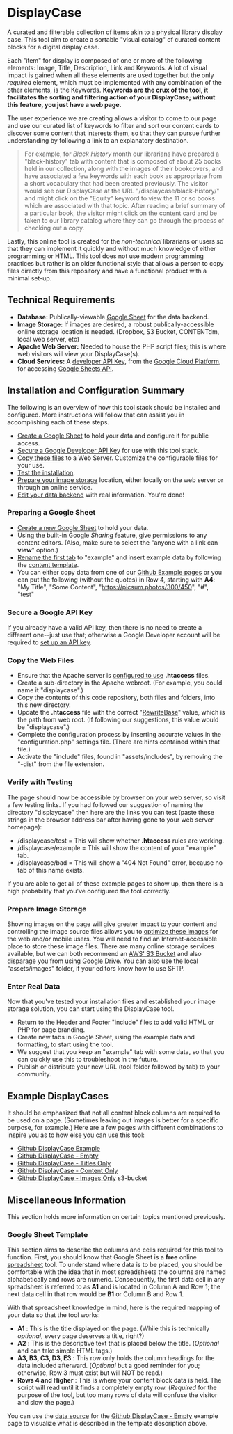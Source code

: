 # DisplayCase 
A curated and filterable collection of items akin to a physical library display case. This tool aim to create a sortable "visual catalog" of curated content blocks for a digital display case. 

Each "item" for display is composed of one or more of the following elements: Image, Title, Description, Link and Keywords. A lot of visual impact is gained when all these elements are used together but the only _required_ element, which must be implemented with any combination of the other elements, is the Keywords. **Keywords are the crux of the tool, it facilitates the sorting and filtering action of your DisplayCase; without this feature, you just have a web page.**

The user experience we are creating allows a visitor to come to our page and use our curated list of keywords to filter and sort our content cards to discover some content that interests them, so that they can pursue further understanding by following a link to an explanatory destination.

> For example, for _Black History_ month our librarians have prepared a "black-history" tab with content that is composed of about 25 books held in our collection, along with the images of their bookcovers, and have associated a few keywords with each book as appropriate from a short vocabulary that had been created previously. The visitor would see our DisplayCase at the URL "/displaycase/black-history/" and might click on the "Equity" keyword to view the 11 or so books which are associated with that topic. After reading a brief summary of a particular book, the visitor might click on the content card and be taken to our library catalog where they can go through the process of checking out a copy.

Lastly, this online tool is created for the _non-technical_ librarians or users so that they can implement it quickly and without much knowledge of either programming or HTML. This tool does not use modern programming practices but rather is an older functional style that allows a person to copy files directly from this repository and have a functional product with a minimal set-up.

## Technical Requirements

 - <b>Database:</b> Publically-viewable [Google Sheet](https://www.google.com/sheets/about/) for the data backend.
 - <b>Image Storage:</b> If images are desired, a robust publically-accessible online storage location is needed. (Dropbox, S3 Bucket, CONTENTdm, local web server, etc)
 - <b>Apache Web Server:</b> Needed to house the PHP script files; this is where web visitors will view your DisplayCase(s).
 - <b>Cloud Services:</b> A [developer API Key](https://cloud.google.com/docs/authentication/api-keys), from the [Google Cloud Platform](https://cloud.google.com/), for accessing [Google Sheets API](https://developers.google.com/sheets/api/guides/concepts).

## Installation and Configuration Summary

The following is an overview of how this tool stack should be installed and configured. More instructions will follow that can assist you in accomplishing each of these steps.

- [Create a Google Sheet](#preparing-a-google-sheet) to hold your data and configure it for public access. 
- [Secure a Google Developer API Key](#secure-a-google-api-key) for use with this tool stack.
- [Copy these files](#copy-the-web-files) to a Web Server. Customize the configurable files for your use.
- [Test the installation](#verify-with-testing).
- [Prepare your image storage](#prepare-image-storage) location, either locally on the web server or through an online service.
- [Edit your data backend](#enter-real-data) with real information. You're done!

### Preparing a Google Sheet

- [Create a new Google Sheet](https://www.wikihow.com/Use-Google-Spreadsheets) to hold your data.
- Using the built-in Google _Sharing_ feature, give permissions to any content editors. (Also, make sure to select the "anyone with a link can **view**" option.)
- [Rename the first tab](https://edu.gcfglobal.org/en/googlespreadsheets/working-with-multiple-sheets/1/#) to "example" and insert example data by following the [content template](#google-sheet-template).
- You can either copy data from one of our [Github Example pages](#example-displaycases) or you can put the following (without the quotes) in Row 4, starting with **A4**: "My Title", "Some Content", "https://picsum.photos/300/450", "#", "test"

### Secure a Google API Key

If you already have a valid API key, then there is no need to create a different one--just use that; otherwise a
Google Developer account will be required to [set up an API key](https://support.google.com/googleapi/answer/6158862).

### Copy the Web Files

- Ensure that the Apache server is [configured to use](https://httpd.apache.org/docs/2.4/howto/htaccess.html) **.htaccess** files.
- Create a sub-directory in the Apache webroot. (For example, you could name it "displaycase".)
- Copy the contents of this code repository, both files and folders, into this new directory.
- Update the **.htaccess**  file with the correct "[RewriteBase](https://www.oreilly.com/library/view/apache-the-definitive/0596002033/re127.html)" value, which is the path from web root. (If following our suggestions, this value would be "displaycase".) 
- Complete the configuration process by inserting accurate values in the "configuration.php" settings file. (There are hints contained within that file.)
- Activate the "include" files, found in "assets/includes", by removing the "-dist" from the file extension.

### Verify with Testing

The page should now be accessible by browser on your web server, so visit a few testing links. If you had followed our suggestion of naming the directory "displaycase" then here are the links you can test (paste these strings in the browser address bar after having gone to your web server homepage):

- /displaycase/test = This will show whether **.htaccess** rules are working.
- /displaycase/example = This will show the content of your "example" tab.
- /displaycase/bad = This will show a "404 Not Found" error, because no tab of this name exists.

If you are able to get all of these example pages to show up, then there is a high probability that you've configured the tool correctly.

### Prepare Image Storage

Showing images on the page will give greater impact to your content and controlling the image source files allows you to [optimize these images](https://www.wpbeginner.com/beginners-guide/speed-wordpress-save-images-optimized-web/) for the web and/or mobile users. You will need to find an Internet-accessible place to store these image files. There are many online storage services available, but we can both recommend an [AWS' S3 Bucket](https://docs.aws.amazon.com/AmazonS3/latest/userguide/Welcome.html) and also disparage you from using [Google Drive](https://stackoverflow.com/questions/46874536/why-hosting-images-in-google-sites-from-google-drive-has-stopped-working). You can also use the local "assets/images" folder, if your editors know how to use SFTP.

### Enter Real Data

Now that you've tested your installation files and established your image storage solution, you can start using the DisplayCase tool.

- Return to the Header and Footer "include" files to add valid HTML or PHP for page branding.
- Create new tabs in Google Sheet, using the example data and formatting, to start using the tool.
- We suggest that you keep an "example" tab with some data, so that you can quickly use this to troubleshoot in the future.
- Publish or distribute your new URL (tool folder followed by tab) to your community.

## Example DisplayCases

It should be emphasized that not all content block columns are required to be used on a page. (Sometimes leaving out images is better for a specific purpose, for example.) Here are a few pages with different combinations to inspire you as to how else you can use this tool:

 - [Github DisplayCase Example](https://webapps.library.fresnostate.edu/github-example/displaycase/example)
 - [Github DisplayCase - Empty](https://webapps.library.fresnostate.edu/github-example/displaycase/empty)
 - [Github DisplayCase - Titles Only](https://webapps.library.fresnostate.edu/github-example/displaycase/title)
 - [Github DisplayCase - Content Only](https://webapps.library.fresnostate.edu/github-example/displaycase/content)
 - [Github DisplayCase - Images Only](https://webapps.library.fresnostate.edu/github-example/displaycase/image)
s3-bucket

## Miscellaneous Information

This section holds more information on certain topics mentioned previously.

### Google Sheet Template

This section aims to describe the columns and cells required for this tool to function. First, you should know that Google Sheet is a **free**
online [spreadsheet](https://www.computerhope.com/jargon/s/spreadsheet.htm) tool. To understand where data is to be placed, 
you should be comfortable with the idea that in most spreadsheets the columns are named alphabetically and rows are numeric. 
Consequently, the first data cell in any spreadsheet is referred to as **A1** and is located in Column A and Row 1; the next data cell
in that row would be **B1** or Column B and Row 1.

With that spreadsheet knowledge in mind, here is the required mapping of your data so that the tool works:

- **A1** : This is the title displayed on the page. (While this is technically _optional_, every page deserves a title, right?)
- **A2** : This is the descriptive text that is placed below the title. (_Optional_ and can take simple HTML tags.)
- **A3, B3, C3, D3, E3** : This row only holds the column headings for the data included afterward. (_Optional_ but a good reminder for you; otherwise, Row 3 must exist but will NOT be read.)
- **Rows 4 and Higher** : This is where your content block data is held. The script will read until it finds a completely empty row. (_Required_ for the purpose of the tool, but too many rows of data will confuse the visitor and slow the page.)

You can use the [data source](https://docs.google.com/spreadsheets/d/1ug0i6Nu__CL4saGZolusqlgjmEHJZ9FTsKaJRRLPOtc/view#gid=1871925662) for the  [Github DisplayCase - Empty](https://webapps.library.fresnostate.edu/github-example/displaycase/empty) example page to visualize what is described in the template description above. 
